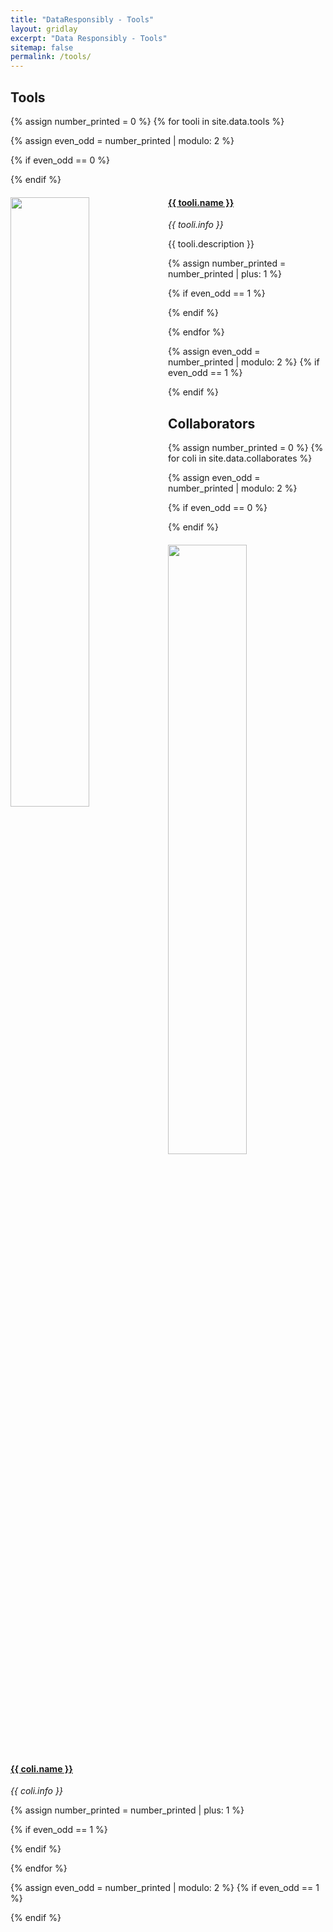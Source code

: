 ```yaml
---
title: "DataResponsibly - Tools"
layout: gridlay
excerpt: "Data Responsibly - Tools"
sitemap: false
permalink: /tools/
---
```



## Tools
{% assign number_printed = 0 %}
{% for tooli in site.data.tools %}

{% assign even_odd = number_printed | modulo: 2 %}

{% if even_odd == 0 %}
<div class="row">
{% endif %}

<div class="col-sm-6 clearfix">
  <a href="{{ tooli.url }}">
  <img src="{{ site.url }}{{ site.baseurl }}/images/{{ tooli.photo }}" class="img-responsive" width="50%" style="float: left" />
  </a>
  <h4><a href="{{ tooli.url }}">{{ tooli.name }}</a></h4>
  <em>{{ tooli.info }}</em><br>
  <p>{{ tooli.description }}<a href="{{ tooli.github_repo }}"><i class="fa fa-github-square fa-2x"></i></a></p>

</div>

{% assign number_printed = number_printed | plus: 1 %}

{% if even_odd == 1 %}
</div>
{% endif %}

{% endfor %}

{% assign even_odd = number_printed | modulo: 2 %}
{% if even_odd == 1 %}
</div>
{% endif %}


## Collaborators
{% assign number_printed = 0 %}
{% for coli in site.data.collaborates %}

{% assign even_odd = number_printed | modulo: 2 %}

{% if even_odd == 0 %}
<div class="row">
{% endif %}

<div class="col-sm-6 clearfix">
  <a href="{{ coli.url }}">
  <img src="{{ site.url }}{{ site.baseurl }}/images/{{ coli.photo }}" class="img-responsive" width="50%" style="float: left" />
  </a>
  <h4><a href="{{ coli.url }}">{{ coli.name }}</a></h4>
  <i>{{ coli.info }}</i>
</div>

{% assign number_printed = number_printed | plus: 1 %}

{% if even_odd == 1 %}
</div>
{% endif %}

{% endfor %}

{% assign even_odd = number_printed | modulo: 2 %}
{% if even_odd == 1 %}
</div>
{% endif %}

